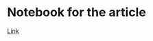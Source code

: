 # Notebook for the article
[Link](https://kris-ograbek-nlp.medium.com/simple-yet-powerful-an-introduction-to-named-entities-ce4fad33f217)
